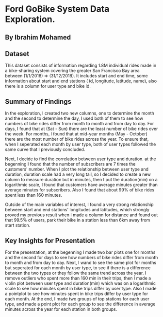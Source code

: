 # Ford GoBike System Data Exploration.

## By Ibrahim Mohamed


## Dataset

This dataset consists of information regarding 1.8M individual rides made in a bike-sharing system covering the greater San Francisco Bay area between (1/1/2018) => (31/12/2018). It includes start and end time, some information about start and end stations ( id, longitude, latitude, name), also there is a column for user type and bike id.

## Summary of Findings

In the exploration, I created two new columns, one to determine the month and the second to determine the day, I used both of them to see how numbers of bike rides differ from month to month and from day to day. For days, I found that at (Sat - Sun) there are the least number of bike rides over the week. For months, I found that at mid-year months (May - October) there are the most number of bike rides across the year. To ensure that, when I seperated each month by user type, both of user types followed the same curve that I previously concluded.

Next, I decide to find the correlation between user type and duration. at the begenning I found that the number of subscribers are 7 times the customers' number. When I plot the relationship between user type and duration, duration scale had a very long tail, so I decided to create a new column to measure duration but in minutes, then I put the duration(min) on a logarithmic scale, I found that customers  have average minutes greater than average minutes for subscribers. Also I found that about 99% of bike rides spent less than 160 minutes.

Outside of the main variables of interest, I found a very strong relationship between start and end stations' longitudes and latitudes, which strongly proved my previous result when I made a column for distance and found out that 99.5% of users, park their bike in a station less than 6km away from start station.

## Key Insights for Presentation

For the presentation, at the begenning I made two bar plots one for months and the second for days to see how numbers of bike rides differ from month to month and from day to day. Next, I wand to see the same plot for months but seperated for each month by user type, to see if there is a difference between the two types or they follow the same trend across the year.
I remove outliers who spent more than 160 min in their trips, then I made a violin plot between user type and duration(min) which was on a logarithmic scale to see how minutes spent in bike trips differ by user type. Also I made a pointplot to see how minutes spent in bike trips differ by user type for each month.
At the end, I made two groups of top stations for each user type, and made a point plot for each group to see the difference in average minutes across the year for each station in both groups.